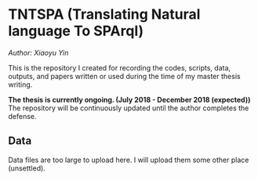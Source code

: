 # TNTSPA (Translating Natural language To SPArql)

*Author: Xiaoyu Yin*

This is the repository I created for recording the codes, scripts, data, outputs, and papers written or used during the time of my master thesis writing.

**The thesis is currently ongoing. (July 2018 - December 2018 (expected))** The repository will be continuously updated until the author completes the defense.

## Data

Data files are too large to upload here. I will upload them some other place (unsettled).

